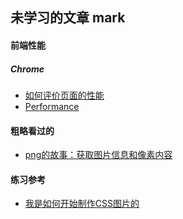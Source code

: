 ## 未学习的文章 mark


####  前端性能

##### Chrome

- [如何评价页面的性能](http://taobaofed.org/blog/2015/11/09/web-performance/)
- [Performance](https://developers.google.com/web/fundamentals/performance/?hl=en)


#### 粗略看过的

- [png的故事：获取图片信息和像素内容](http://www.alloyteam.com/2017/03/the-story-of-png-get-images-and-pixel-content/)

#### 练习参考
- [我是如何开始制作CSS图片的](https://segmentfault.com/a/1190000008627248)